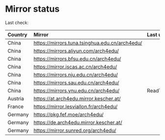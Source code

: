 <script src="./time.js"></script>
# Mirror status
Last check: <script type="text/javascript">localize(1684307766.4931595);</script>

|Country|Mirror|Last update|
|:------|:-----|:----------|
|China|https://mirrors.tuna.tsinghua.edu.cn/arch4edu/|<script type="text/javascript">localize(1684262096);</script>|
|China|https://mirrors.aliyun.com/arch4edu/|<script type="text/javascript">localize(1684218728);</script>|
|China|https://mirrors.bfsu.edu.cn/arch4edu/|<script type="text/javascript">localize(1684262096);</script>|
|China|https://mirror.iscas.ac.cn/arch4edu/|<script type="text/javascript">localize(1684262096);</script>|
|China|https://mirrors.nju.edu.cn/arch4edu/|<script type="text/javascript">localize(1684262096);</script>|
|China|https://mirrors.sau.edu.cn/arch4edu/|<script type="text/javascript">localize(1673850842);</script>|
|China|https://mirrors.ynu.edu.cn/arch4edu/|ReadTimeout|
|Austria|https://at.arch4edu.mirror.kescher.at/|<script type="text/javascript">localize(1684262096);</script>|
|France|https://mirror.lesviallon.fr/arch4edu/|<script type="text/javascript">localize(1684262096);</script>|
|Germany|https://pkg.fef.moe/arch4edu/|<script type="text/javascript">localize(1684262096);</script>|
|Germany|https://de.arch4edu.mirror.kescher.at/|<script type="text/javascript">localize(1684262096);</script>|
|Germany|https://mirror.sunred.org/arch4edu/|<script type="text/javascript">localize(1684262096);</script>|

<script src="./tablefilter/tablefilter.js"></script>
<script src="./table.js"></script>